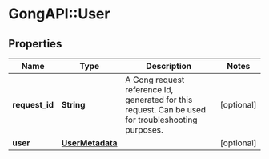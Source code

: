 # GongAPI::User

## Properties
Name | Type | Description | Notes
------------ | ------------- | ------------- | -------------
**request_id** | **String** | A Gong request reference Id, generated for this request. Can be used for troubleshooting purposes. | [optional] 
**user** | [**UserMetadata**](UserMetadata.md) |  | [optional] 

